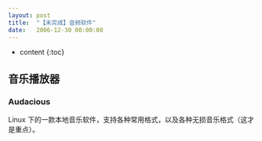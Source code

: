 ```yaml
---
layout: post
title:  "【未完成】音频软件"
date:   2006-12-30 00:00:00
---
```

* content
{:toc}

## 音乐播放器

### Audacious

Linux 下的一款本地音乐软件，支持各种常用格式，以及各种无损音乐格式（这才是重点）。
